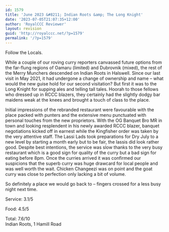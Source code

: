 ```yaml
---
id: 1579
title: 'June 2023 &#8211; Indian Roots &amp; The Long Knight'
date: '2023-07-05T21:07:35+12:00'
author: 'RoyalCCC Reviewer'
layout: revision
guid: 'http://royalccc.net/?p=1579'
permalink: '/?p=1579'
---
```


Follow the Locals.

While a couple of our roving curry reporters canvassed future options from the far-flung regions of Oamaru (limited) and Dubrovnik (mixed), the rest of the Merry Munchers descended on Indian Roots in Halswell. Since our last visit in May 2021, it had undergone a change of ownership and name – what would the new guise hold for our second visitation? But first it was to the Long Knight for supping ales and telling tall tales. Hoorah to those fellows who dressed up in RCCC blazers, they certainly had the slightly dodgy bar maidens weak at the knees and brought a touch of class to the place.

Initial impressions of the rebranded restaurant were favourable with the place packed with punters and the extensive menu punctuated with personal touches from the new proprietors. With the OG Banquet Bro MR in town and looking resplendent in his newly awarded RCCC blazer, banquet negotiations kicked off in earnest while the Kingfisher order was taken by the very attentive staff. The Lassi Lads took preparations for Dry July to a new level by starting a month early but to be fair, the lassis did look rather good. Despite best intentions, the service was slow thanks to the very busy restaurant which is a good sign for quality of the curry but a bad sign for eating before 8pm. Once the curries arrived it was confirmed our suspicions that the superb curry was huge drawcard for local people and was well worth the wait. Chicken Changeezi was on point and the goat curry was close to perfection only lacking a bit of volume.

So definitely a place we would go back to – fingers crossed for a less busy night next time.

Service: 3.1/5

Food: 4.5/5

Total: 7.6/10  
Indian Roots, 1 Hamill Road